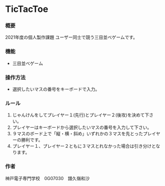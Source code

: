 # TicTacToe

### 概要
2021年度の個人製作課題
ユーザー同士で競う三目並べゲームです。

### 機能
- 三目並べゲーム

### 操作方法
- 選択したいマスの番号をキーボードで入力。

### ルール
1. じゃんけんをしてプレイヤー１(先行)とプレイヤー２(後攻)を決めて下さい。
2. プレイヤーはキーボードから選択したいマスの番号を入力して下さい。
3. ９マスのボード上で「縦・横・斜め」いずれかの３マスを先とったプレイヤーの勝利です。
4. プレイヤー１、プレイヤー２ともに３マスとれなかった場合は引き分けとなります。

### 作者
神戸電子専門学校　0G07030　譜久嶺和沙

